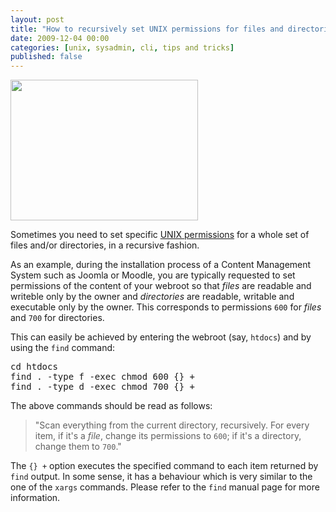 ```yaml
--- 
layout: post
title: "How to recursively set UNIX permissions for files and directories"
date: 2009-12-04 00:00
categories: [unix, sysadmin, cli, tips and tricks]
published: false
---
```

<a href="http://aloiroberto.files.wordpress.com/2009/12/bsd-linux-devil.jpg"><img class="aligncenter size-medium wp-image-160" title="BSD Devil" src="http://aloiroberto.files.wordpress.com/2009/12/bsd-linux-devil.jpg?w=300" alt="" width="300" height="225" /></a>

Sometimes you need to set specific <a href="http://en.wikipedia.org/wiki/File_system_permissions" target="_blank">UNIX permissions</a> for a whole set of
files and/or directories, in a recursive fashion.

As an example, during the installation process of a Content Management
System such as Joomla or Moodle, you are typically requested to set
permissions of the content of your webroot so that _files_ are readable and writeble only by the
owner and _directories_ are readable, writable and executable only by
the owner. This corresponds to permissions <code>600</code> for
_files_ and <code>700</code> for directories.

This can easily be achieved by entering the webroot (say,
<code>htdocs</code>) and by using the <code>find</code> command:

<pre>
cd htdocs
find . -type f -exec chmod 600 {} +
find . -type d -exec chmod 700 {} +
</pre>

The above commands should be read as follows:

> "Scan everything from the current directory, recursively. For every
  item, if it's a _file_, change its permissions to <code>600</code>;
  if it's a directory, change them to <code>700</code>."

The <code>{} +</code> option executes the specified command to each
item returned by <code>find</code> output. In some sense, it has a
behaviour which is very similar to the one of the <code>xargs</code>
commands. Please refer to the <code>find</code> manual page for more
information.
